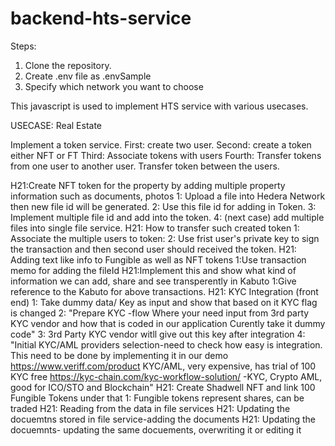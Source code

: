 # backend-hts-service
Steps:
1. Clone the repository.
2. Create .env file as .envSample
3. Specify which network you want to choose

This javascript is used to implement HTS service with various usecases.

USECASE: Real Estate

Implement a token service.
First: create two user.
Second: create a token either NFT or FT
Third: Associate tokens with users
Fourth: Transfer tokens from one user to another user.
Transfer token between the users.

H21:Create NFT token for the property by adding multiple property information such as documents, photos
1: Upload a file into Hedera Network then new file id will be generated.
2: Use this file id for adding in Token.
3: Implement multiple file id and add into the token.
4: (next case) add multiple files into single file service.
H21: How to transfer such created token
1: Associate the multiple users to token:
2: Use frist user's private key to sign the transaction and then second user should received the token.
H21: Adding text like info to Fungible as well as NFT tokens
1:Use transaction memo for adding the fileId
H21:Implement this and show what kind of information we can add, share and see transperently in Kabuto
1:Give reference to the Kabuto for above transactions.
H21: KYC Integration (front end)
1: Take dummy data/ Key as input and show that based on it KYC flag is changed
2: "Prepare KYC -flow Where your need input from 3rd party KYC vendor and how that is coded in our application Curently take it dummy code"
3: 3rd Party KYC vendor witll give out this key after integration
4: "Initial KYC/AML providers selection-need to check how easy is integration. This need to be done by implementing it in our demo 
   https://www.veriff.com/product KYC/AML, very expensive, has trial of 100 KYC free
   https://kyc-chain.com/kyc-workflow-solution/ -KYC, Crypto AML, good for ICO/STO and Blockchain"
H21: Create Shadwell NFT and link 100 Fungible Tokens under that
1: Fungible tokens represent shares, can be traded
H21: Reading from the data in file services
H21: Updating the docuemtns stored in file service-adding the documents
H21: Updating the docuemnts- updating the same docuements, overwriting it or editing it 

